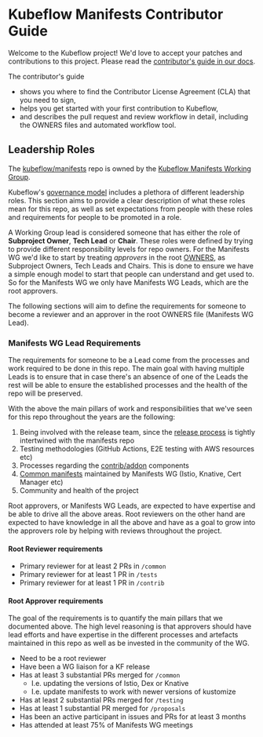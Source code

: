 # Kubeflow Manifests Contributor Guide

Welcome to the Kubeflow project! We'd love to accept your patches and
contributions to this project. Please read the
[contributor's guide in our docs](https://www.kubeflow.org/docs/about/contributing/).

The contributor's guide
* shows you where to find the Contributor License Agreement (CLA) that you need
  to sign,
* helps you get started with your first contribution to Kubeflow,
* and describes the pull request and review workflow in detail, including the
  OWNERS files and automated workflow tool.

## Leadership Roles

The [kubeflow/manifests](https://github.com/kubeflow/manifests) repo is owned by
the [Kubeflow Manifests Working Group](https://github.com/kubeflow/community/blob/master/wgs.yaml).

Kubeflow's [governance model](https://github.com/kubeflow/community/blob/master/wgs/wg-governance.md)
includes a plethora of different leadership roles.
This section aims to provide a clear description of what these roles mean for
this repo, as well as set expectations from people with these roles and requirements
for people to be promoted in a role.

A Working Group lead is considered someone that has either the role of
**Subproject Owner**, **Tech Lead** or **Chair**. These roles were defined by trying
to provide different responsibility levels for repo owners. For the Manifests WG
we'd like to start by treating *approvers* in the root [OWNERS](https://github.com/kubeflow/manifests/blob/master/OWNERS),
as Subproject Owners, Tech Leads and Chairs. This is done to ensure we have a
simple enough model to start that people can understand and get used to. So for
the Manifests WG we only have Manifests WG Leads, which are the root approvers.

The following sections will aim to define the requirements for someone to become
a reviewer and an approver in the root OWNERS file (Manifests WG Lead).

### Manifests WG Lead Requirements

The requirements for someone to be a Lead come from the processes and work required
to be done in this repo. The main goal with having multiple Leads is to ensure
that in case there's an absence of one of the Leads the rest will be able to ensure
the established processes and the health of the repo will be preserved.

With the above the main pillars of work and responsibilities that we've seen for
this repo throughout the years are the following:
1. Being involved with the release team, since the [release process](https://github.com/kubeflow/community/tree/master/releases) is tightly intertwined with the manifests repo
2. Testing methodologies (GitHub Actions, E2E testing with AWS resources etc)
3. Processes regarding the [contrib/addon](https://github.com/kubeflow/manifests/blob/master/contrib) components
4. [Common manifests](https://github.com/kubeflow/manifests/tree/master/common)  maintained by Manifests WG (Istio, Knative, Cert Manager etc)
5. Community and health of the project

Root approvers, or Manifests WG Leads, are expected to have expertise and be able
to drive all the above areas. Root reviewers on the other hand are expected to
have knowledge in all the above and have as a goal to grow into the approvers
role by helping with reviews throughout the project.

#### Root Reviewer requirements

* Primary reviewer for at least 2 PRs in `/common`
* Primary reviewer for at least 1 PR in `/tests`
* Primary reviewer for at least 1 PR in `/contrib`

#### Root Approver requirements

The goal of the requirements is to quantify the main pillars that we documented
above. The high level reasoning is that approvers should have lead efforts and
have expertise in the different processes and artefacts maintained in this repo
as well as be invested in the community of the WG.

* Need to be a root reviewer
* Have been a WG liaison for a KF release
* Has at least 3 substantial PRs merged for `/common`
    * I.e. updating the versions of Istio, Dex or Knative
    * I.e. update manifests to work with newer versions of kustomize
* Has at least 2 substantial PRs merged for `/testing`
* Has at least 1 substantial PR merged for `/proposals`
* Has been an active participant in issues and PRs for at least 3 months
* Has attended at least 75% of Manifests WG meetings
